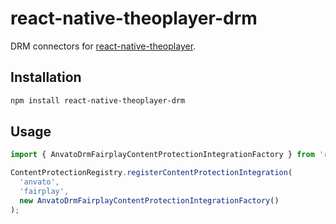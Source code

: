 # react-native-theoplayer-drm

DRM connectors for [react-native-theoplayer](https://github.com/THEOplayer/react-native-theoplayer).

## Installation

```sh
npm install react-native-theoplayer-drm
```

## Usage

```typescript
import { AnvatoDrmFairplayContentProtectionIntegrationFactory } from 'react-native-theoplayer-drm';

ContentProtectionRegistry.registerContentProtectionIntegration(
  'anvato',
  'fairplay',
  new AnvatoDrmFairplayContentProtectionIntegrationFactory()
);
```
